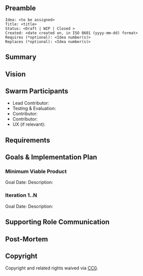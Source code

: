 <!-- Please Review https://docs.google.com/document/d/1CaFM2ZXGOKf05_LXMPJeNNy5qJOdAq91EF2Gn2QUBFI/edit# for more details -->
<!-- in PR the document should be named as`DEV#1-title.md` -->

## Preamble

    Idea: <to be assigned>
    Title: <title>
    Status: <Draft | WIP | Closed >
    Created: <date created on, in ISO 8601 (yyyy-mm-dd) format>
    Requires (*optional): <Idea number(s)>
    Replaces (*optional): <Idea number(s)>


## Summary
<!-- "If you can't explain it simply, you don't understand it well enough." Provide a simplified and layman-accessible explanation of the Idea. -->

## Vision
<!-- A short (~200 word) description and motivation of the Idea. Without clear explanation the Idea should not proceed. Can include User Stories -->

## Swarm Participants
<!-- Each contributor pledges to the idea with their FOCUS value. (hours per week) -->
<!-- Here all roles in swarm are defined and filled, one of the contributors should responsibility of the Idea as Lead. -->

<!-- Testing/Evaluation support role is also mandatory to check in on specified Goal dates or earlier. -->

<!-- A swarm requires at minimum 3 contributors and 1 evaluator/tester -->
<!-- 'Contributor' should be replaced with a descruptive role type. -->
- Lead Contributor: <!-- @username -->
- Testing & Evaluation: <!-- @username -->
- Contributor: <!-- @username -->
- Contributor: <!-- @username -->
- UX (if relevant): <!-- @username -->
<!-- - Contributor: @username -->

## Requirements
<!-- The Swarm must then develop a fully fleshed out Requirements document for the idea to proceed, to the satisfaction of participants. -->
<!-- There is no approval unless the idea requires to be reviewed by supporting organelles (Financial, Hiring or Design). -->

## Goals & Implementation Plan

<!-- Testing/Evaluation role accepts responsbility to checkin at Goal dates, -->
<!-- forces discussion to continue implementation or recommend disband and post-mortem. -->

### Minimum Viable Product
<!-- Mandatory, completes the Idea in the fastest route possible, can be hacky, needed to feel progress -->
Goal Date: <!-- Date for evaluation in ISO 8601 (yyyy-mm-dd) format --> 
Description: <!-- Description of Deliverables-->

### Iteration 1..N
Goal Date: <!-- Date for evaluation in ISO 8601 (yyyy-mm-dd) format --> 
Description: <!-- Description of Deliverables-->

## Supporting Role Communication
<!-- Once Requirements and Goals are fleshed out, then it should be communicated to supporting organelles if required -->

## Post-Mortem
<!-- Only necessary when in Closed state -->
<!-- Should summarize how the Swarm behaved, document what went well, what didn't -->

## Copyright
Copyright and related rights waived via [CC0](https://creativecommons.org/publicdomain/zero/1.0/).
